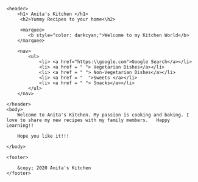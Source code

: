 <!DOCTYPE html>
    <header>
        <h1> Anita's Kitchen </h1>
         <h2>Yummy Recipes to your home<\h2>
    
         <marquee>
            <b style="color: darkcyan;">Welcome to my Kitchen World</b> 
        </marquee>

        <nav>
            <ul>
                <li> <a href="https:\\google.com">Google Search</a></li>
                <li> <a href = " "> Vegetarian Dishes</a></li>
                <li> <a href = " "> Non-Vegetarian Dishes</a></li>
                <li> <a href = "  ">Sweets </a></li>
                <li> <a href = " "> Snacks</a></li>
            </ul>
        </nav>

    </header>
    <body>
        Welcome to Anita's Kitchen. My passion is cooking and baking. I love to share my new recipes with my family members.   Happy Learning!!

        Hope you like it!!!

    </body>

    <footer>
        
        &copy; 2020 Anita's Kitchen
    </footer>
</html>
